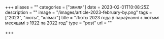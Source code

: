 +++
aliases = ""
categories = ["зямля"]
date = 2023-02-01T10:08:25Z
description = ""
image = "/images/article-2023-february-by.png"
tags = ["2023", "люты", "клiмат"]
title = "Люты 2023 года ў параўнанні з лютымi месяцамі з 1922 па 2022 год"
type = "post"
url = ""

+++
